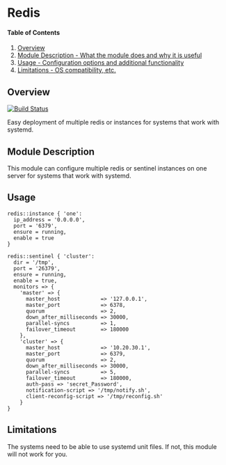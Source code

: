 # Redis

#### Table of Contents

1. [Overview](#overview)
2. [Module Description - What the module does and why it is useful](#module-description)
3. [Usage - Configuration options and additional functionality](#usage)
4. [Limitations - OS compatibility, etc.](#limitations)

## Overview

[![Build Status](https://travis-ci.org/Danoon/redis.svg?branch=master)](https://travis-ci.org/Danoon/redis)

Easy deployment of multiple redis or instances for systems that work with systemd.

## Module Description

This module can configure multiple redis or sentinel instances on one server for systems that work with systemd.

## Usage

```puppet
redis::instance { 'one':
  ip_address = '0.0.0.0',
  port = '6379',
  ensure = running,
  enable = true
}

redis::sentinel { 'cluster':
  dir = '/tmp',
  port = '26379',
  ensure = running,
  enable = true,
  monitors => {
    'master' => {
      master_host             => '127.0.0.1',
      master_port             => 6378,
      quorum                  => 2,
      down_after_milliseconds => 30000,
      parallel-syncs          => 1,
      failover_timeout        => 180000
    },
    'cluster' => {
      master_host             => '10.20.30.1',
      master_port             => 6379,
      quorum                  => 2,
      down_after_milliseconds => 30000,
      parallel-syncs          => 5,
      failover_timeout        => 180000,
      auth-pass => 'secret_Password',
      notification-script => '/tmp/notify.sh',
      client-reconfig-script => '/tmp/reconfig.sh'
    }
}
```

## Limitations

The systems need to be able to use systemd unit files. If not, this module will not work for you.
